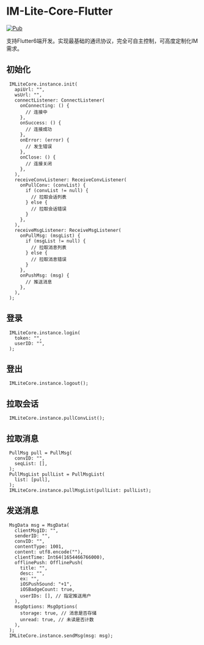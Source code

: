 # IM-Lite-Core-Flutter

[![Pub](https://img.shields.io/pub/v/im_lite_core_flutter.svg?style=flat-square)](https://pub.dev/packages/im_lite_core_flutter)

支持Flutter6端开发。实现最基础的通讯协议，完全可自主控制，可高度定制化IM需求。

## 初始化

     IMLiteCore.instance.init(
       apiUrl: "",
       wsUrl: "",
       connectListener: ConnectListener(
         onConnecting: () {
           // 连接中
         },
         onSuccess: () {
           // 连接成功
         },
         onError: (error) {
           // 发生错误
         },
         onClose: () {
           // 连接关闭
         },
       ),
       receiveConvListener: ReceiveConvListener(
         onPullConv: (convList) {
           if (convList != null) {
             // 拉取会话列表
           } else {
             // 拉取会话错误
           }
         },
       ),
       receiveMsgListener: ReceiveMsgListener(
         onPullMsg: (msgList) {
           if (msgList != null) {
             // 拉取消息列表
           } else {
             // 拉取消息错误
           }
         },
         onPushMsg: (msg) {
           // 推送消息
         },
       ),
     );

## 登录

     IMLiteCore.instance.login(
       token: "",
       userID: "",
     );

## 登出

     IMLiteCore.instance.logout();

## 拉取会话

     IMLiteCore.instance.pullConvList();

## 拉取消息

     PullMsg pull = PullMsg(
       convID: "",
       seqList: [],
     );
     PullMsgList pullList = PullMsgList(
       list: [pull],
     );
     IMLiteCore.instance.pullMsgList(pullList: pullList);

## 发送消息

     MsgData msg = MsgData(
       clientMsgID: "",
       senderID: "",
       convID: "",
       contentType: 1001,
       content: utf8.encode(""),
       clientTime: Int64(1654466766000),
       offlinePush: OfflinePush(
         title: "",
         desc: "",
         ex: "",
         iOSPushSound: "+1",
         iOSBadgeCount: true,
         userIDs: [], // 指定推送用户
       ),
       msgOptions: MsgOptions(
         storage: true, // 消息是否存储
         unread: true, // 未读是否计数
       ),
     );
     IMLiteCore.instance.sendMsg(msg: msg);
